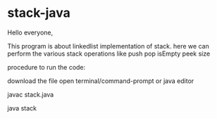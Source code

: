 # stack-java
Hello everyone,

This program is about linkedlist implementation of stack.
here we can perform the various stack operations like
  push
  pop
  isEmpty
  peek
  size
  
  procedure to run the code:
  
  download the file
  open terminal/command-prompt or java editor
  
  javac stack.java
  
  
  java stack
